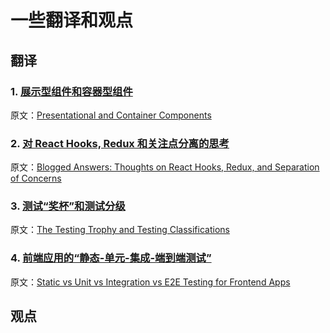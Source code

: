 # 一些翻译和观点

## 翻译

### 1. [展示型组件和容器型组件](./Presentational_and_Container_Components.md)

原文：[Presentational and Container Components](https://medium.com/@dan_abramov/smart-and-dumb-components-7ca2f9a7c7d0)

### 2. [对 React Hooks, Redux 和关注点分离的思考](./Thoughts_on_React_Hooks_Redux_and_Separation_of_Concerns.md)

原文：[Blogged Answers: Thoughts on React Hooks, Redux, and Separation of Concerns](https://blog.isquaredsoftware.com/2019/07/blogged-answers-thoughts-on-hooks/)

### 3. [测试“奖杯”和测试分级](./The_Testing_trophy_and_Testing_Classifications.md)

原文：[The Testing Trophy and Testing Classifications](https://kentcdodds.com/blog/the-testing-trophy-and-testing-classifications)

### 4. [前端应用的“静态-单元-集成-端到端测试”](./static_unit_integration_e2e_tests.md)

原文：[Static vs Unit vs Integration vs E2E Testing for Frontend Apps](https://kentcdodds.com/blog/static-vs-unit-vs-integration-vs-e2e-tests)

## 观点
